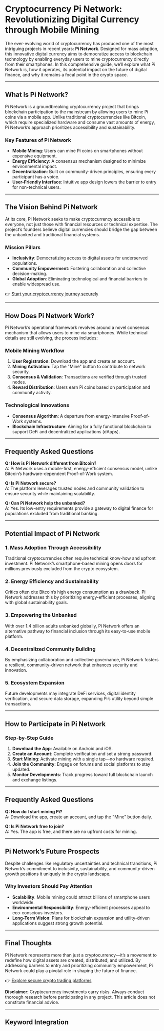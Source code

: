 # Cryptocurrency Pi Network: Revolutionizing Digital Currency through Mobile Mining  

The ever-evolving world of cryptocurrency has produced one of the most intriguing projects in recent years: **Pi Network**. Designed for mass adoption, this innovative digital currency aims to democratize access to blockchain technology by enabling everyday users to mine cryptocurrency directly from their smartphones. In this comprehensive guide, we’ll explore what Pi Network is, how it operates, its potential impact on the future of digital finance, and why it remains a focal point in the crypto space.  

---

## What Is Pi Network?  

Pi Network is a groundbreaking cryptocurrency project that brings blockchain participation to the mainstream by allowing users to mine Pi coins via a mobile app. Unlike traditional cryptocurrencies like Bitcoin, which require specialized hardware and consume vast amounts of energy, Pi Network’s approach prioritizes accessibility and sustainability.  

### Key Features of Pi Network  
- **Mobile Mining**: Users can mine Pi coins on smartphones without expensive equipment.  
- **Energy Efficiency**: A consensus mechanism designed to minimize environmental impact.  
- **Decentralization**: Built on community-driven principles, ensuring every participant has a voice.  
- **User-Friendly Interface**: Intuitive app design lowers the barrier to entry for non-technical users.  

---

## The Vision Behind Pi Network  

At its core, Pi Network seeks to make cryptocurrency accessible to everyone, not just those with financial resources or technical expertise. The project’s founders believe digital currencies should bridge the gap between the unbanked and traditional financial systems.  

### Mission Pillars  
- **Inclusivity**: Democratizing access to digital assets for underserved populations.  
- **Community Empowerment**: Fostering collaboration and collective decision-making.  
- **Global Adoption**: Eliminating technological and financial barriers to enable widespread use.  

👉 [Start your cryptocurrency journey securely](https://bit.ly/okx-bonus)  

---

## How Does Pi Network Work?  

Pi Network’s operational framework revolves around a novel consensus mechanism that allows users to mine via smartphones. While technical details are still evolving, the process includes:  

### Mobile Mining Workflow  
1. **User Registration**: Download the app and create an account.  
2. **Mining Activation**: Tap the "Mine" button to contribute to network security.  
3. **Consensus & Validation**: Transactions are verified through trusted nodes.  
4. **Reward Distribution**: Users earn Pi coins based on participation and community activity.  

### Technological Innovations  
- **Consensus Algorithm**: A departure from energy-intensive Proof-of-Work systems.  
- **Blockchain Infrastructure**: Aiming for a fully functional blockchain to support DeFi and decentralized applications (dApps).  

---

## Frequently Asked Questions  

**Q: How is Pi Network different from Bitcoin?**  
A: Pi Network uses a mobile-first, energy-efficient consensus model, unlike Bitcoin’s hardware-dependent Proof-of-Work system.  

**Q: Is Pi Network secure?**  
A: The platform leverages trusted nodes and community validation to ensure security while maintaining scalability.  

**Q: Can Pi Network help the unbanked?**  
A: Yes. Its low-entry requirements provide a gateway to digital finance for populations excluded from traditional banking.  

---

## Potential Impact of Pi Network  

### 1. **Mass Adoption Through Accessibility**  
Traditional cryptocurrencies often require technical know-how and upfront investment. Pi Network’s smartphone-based mining opens doors for millions previously excluded from the crypto ecosystem.  

### 2. **Energy Efficiency and Sustainability**  
Critics often cite Bitcoin’s high energy consumption as a drawback. Pi Network addresses this by prioritizing energy-efficient processes, aligning with global sustainability goals.  

### 3. **Empowering the Unbanked**  
With over 1.4 billion adults unbanked globally, Pi Network offers an alternative pathway to financial inclusion through its easy-to-use mobile platform.  

### 4. **Decentralized Community Building**  
By emphasizing collaboration and collective governance, Pi Network fosters a resilient, community-driven network that enhances security and innovation.  

### 5. **Ecosystem Expansion**  
Future developments may integrate DeFi services, digital identity verification, and secure data storage, expanding Pi’s utility beyond simple transactions.  

---

## How to Participate in Pi Network  

### Step-by-Step Guide  
1. **Download the App**: Available on Android and iOS.  
2. **Create an Account**: Complete verification and set a strong password.  
3. **Start Mining**: Activate mining with a single tap—no hardware required.  
4. **Join the Community**: Engage on forums and social platforms to stay updated.  
5. **Monitor Developments**: Track progress toward full blockchain launch and exchange listings.  

---

## Frequently Asked Questions  

**Q: How do I start mining Pi?**  
A: Download the app, create an account, and tap the "Mine" button daily.  

**Q: Is Pi Network free to join?**  
A: Yes. The app is free, and there are no upfront costs for mining.  

---

## Pi Network’s Future Prospects  

Despite challenges like regulatory uncertainties and technical transitions, Pi Network’s commitment to inclusivity, sustainability, and community-driven growth positions it uniquely in the crypto landscape.  

### Why Investors Should Pay Attention  
- **Scalability**: Mobile mining could attract billions of smartphone users worldwide.  
- **Environmental Responsibility**: Energy-efficient processes appeal to eco-conscious investors.  
- **Long-Term Vision**: Plans for blockchain expansion and utility-driven applications suggest strong growth potential.  

---

## Final Thoughts  

Pi Network represents more than just a cryptocurrency—it’s a movement to redefine how digital assets are created, distributed, and utilized. By addressing barriers to entry and prioritizing community empowerment, Pi Network could play a pivotal role in shaping the future of finance.  

👉 [Explore secure crypto trading platforms](https://bit.ly/okx-bonus)  

**Disclaimer**: Cryptocurrency investments carry risks. Always conduct thorough research before participating in any project. This article does not constitute financial advice.  

--- 

## Keyword Integration  